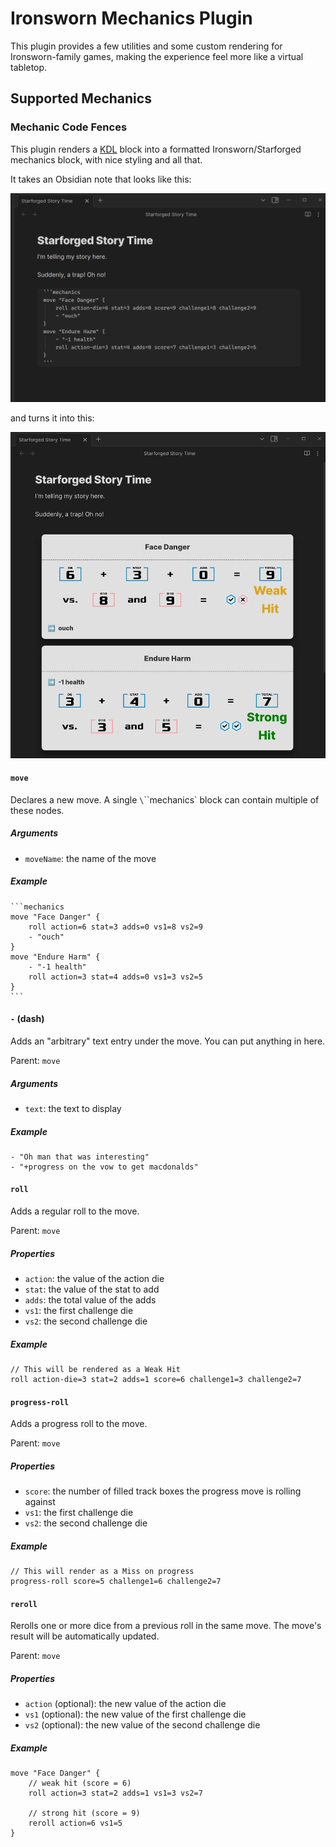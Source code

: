 # Ironsworn Mechanics Plugin

This plugin provides a few utilities and some custom rendering for
Ironsworn-family games, making the experience feel more like a virtual
tabletop.

## Supported Mechanics

### Mechanic Code Fences

This plugin renders a [KDL](https://kdl.dev/) block into a formatted
Ironsworn/Starforged mechanics block, with nice styling and all that.

It takes an Obsidian note that looks like this:

<img src="img/mechanics-raw.png" width="800">

and turns it into this:

<img src="img/mechanics-rendered.png" width="800">

#### `move`

Declares a new move. A single `\`\`\`mechanics` block can contain multiple of
these nodes.

##### Arguments

- `moveName`: the name of the move

##### Example

````kdl
```mechanics
move "Face Danger" {
	roll action=6 stat=3 adds=0 vs1=8 vs2=9
	- "ouch"
}
move "Endure Harm" {
    - "-1 health"
    roll action=3 stat=4 adds=0 vs1=3 vs2=5
}
```
````

#### `-` (dash)

Adds an "arbitrary" text entry under the move. You can put anything in here.

Parent: `move`

##### Arguments

- `text`: the text to display

##### Example

```kdl
- "Oh man that was interesting"
- "+progress on the vow to get macdonalds"
```

#### `roll`

Adds a regular roll to the move.

Parent: `move`

##### Properties

- `action`: the value of the action die
- `stat`: the value of the stat to add
- `adds`: the total value of the adds
- `vs1`: the first challenge die
- `vs2`: the second challenge die

##### Example

```kdl
// This will be rendered as a Weak Hit
roll action-die=3 stat=2 adds=1 score=6 challenge1=3 challenge2=7
```

#### `progress-roll`

Adds a progress roll to the move.

Parent: `move`

##### Properties

- `score`: the number of filled track boxes the progress move is rolling against
- `vs1`: the first challenge die
- `vs2`: the second challenge die

##### Example

```kdl
// This will render as a Miss on progress
progress-roll score=5 challenge1=6 challenge2=7
```

#### `reroll`

Rerolls one or more dice from a previous roll in the same move. The move's
result will be automatically updated.

Parent: `move`

##### Properties

- `action` (optional): the new value of the action die
- `vs1` (optional): the new value of the first challenge die
- `vs2` (optional): the new value of the second challenge die

##### Example

```kdl
move "Face Danger" {
    // weak hit (score = 6)
    roll action=3 stat=2 adds=1 vs1=3 vs2=7

    // strong hit (score = 9)
    reroll action=6 vs1=5
}
```
